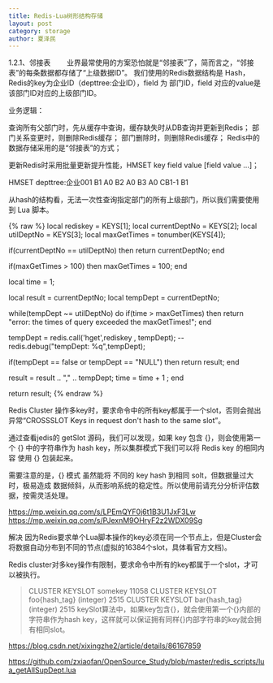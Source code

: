 ```yaml
---
title: Redis-Lua树形结构存储
layout: post
category: storage
author: 夏泽民
---
```

1.2.1、邻接表
  业界最常使用的方案恐怕就是“邻接表”了，简而言之，“邻接表”的每条数据都存储了“上级数据ID”。
我们使用的Redis数据结构是 Hash，Redis的key为企业ID（depttree:企业ID），field 为 部门ID，field 对应的value是 该部门ID对应的上级部门ID。

业务逻辑：

查询所有父部门时，先从缓存中查询，缓存缺失时从DB查询并更新到Redis；
部门关系变更时，则删除Redis缓存；
部门删除时，则删除Redis缓存；
Redis中的数据存储采用的是“邻接表”的方式；

更新Redis时采用批量更新提升性能，HMSET key field value [field value …]；

HMSET depttree:企业001 B1 A0 B2 A0 B3 A0 CB1-1 B1

从hash的结构看，无法一次性查询指定部门的所有上级部门，所以我们需要使用到 Lua 脚本。
<!-- more -->
{% raw %}
local rediskey = KEYS[1];
local currentDeptNo = KEYS[2];
local utilDeptNo = KEYS[3];
local maxGetTimes = tonumber(KEYS[4]);

if(currentDeptNo == utilDeptNo) then
  return currentDeptNo;
 end

 if(maxGetTimes > 100) then
  maxGetTimes = 100;
 end

 local time = 1;

 local result = currentDeptNo;
 local tempDept = currentDeptNo;

 while(tempDept ~= utilDeptNo)
 do
  if(time > maxGetTimes) then
   return "error: the times of query exceeded the maxGetTimes!";
  end

  tempDept = redis.call('hget',rediskey , tempDept);
  -- redis.debug("tempDept: %q",tempDept);

  if(tempDept == false or tempDept == "NULL") then
   return result;
  end

  result = result .. "," .. tempDept;
  time = time + 1 ;
 end

 return result;
{% endraw %}

Redis Cluster 操作多key时，要求命令中的所有key都属于一个slot，否则会抛出异常“CROSSSLOT Keys in request don't hash to the same slot”。


通过查看jedis的 getSlot 源码，我们可以发现，如果 key 包含 {}，则会使用第一个 {} 中的字符串作为 hash key，所以集群模式下我们可以将 Redis key 的相同内容 使用 {} 包装起来。

需要注意的是，{} 模式 虽然能将 不同的 key  hash 到相同 solt，但数据量过大时，极易造成 数据倾斜，从而影响系统的稳定性。所以使用前请充分分析评估数据，按需灵活处理。

https://mp.weixin.qq.com/s/LPEmQYF0j6t1B3U1JxF3Lw
https://mp.weixin.qq.com/s/PJexnM9OHryF2z2WDX09Sg

解决
因为Redis要求单个Lua脚本操作的key必须在同一个节点上，但是Cluster会将数据自动分布到不同的节点(虚拟的16384个slot，具体看官方文档)。

Redis cluster对多key操作有限制，要求命令中所有的key都属于一个slot，才可以被执行。

> CLUSTER KEYSLOT somekey
11058
> CLUSTER KEYSLOT foo{hash_tag}
(integer) 2515
> CLUSTER KEYSLOT bar{hash_tag}
(integer) 2515
keySlot算法中，如果key包含{}，就会使用第一个{}内部的字符串作为hash key，这样就可以保证拥有同样{}内部字符串的key就会拥有相同slot。

https://blog.csdn.net/xixingzhe2/article/details/86167859

https://github.com/zxiaofan/OpenSource_Study/blob/master/redis_scripts/lua_getAllSupDept.lua
